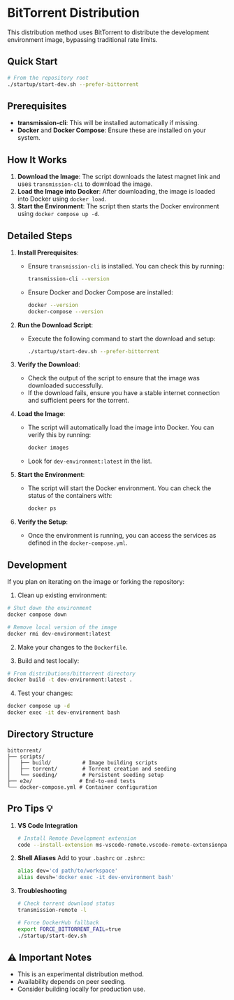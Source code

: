 # BitTorrent Distribution

This distribution method uses BitTorrent to distribute the development environment image, bypassing traditional rate limits.

## Quick Start
```bash
# From the repository root
./startup/start-dev.sh --prefer-bittorrent
```

## Prerequisites
- **transmission-cli**: This will be installed automatically if missing.
- **Docker** and **Docker Compose**: Ensure these are installed on your system.

## How It Works
1. **Download the Image**: The script downloads the latest magnet link and uses `transmission-cli` to download the image.
2. **Load the Image into Docker**: After downloading, the image is loaded into Docker using `docker load`.
3. **Start the Environment**: The script then starts the Docker environment using `docker compose up -d`.

## Detailed Steps

1. **Install Prerequisites**:
   - Ensure `transmission-cli` is installed. You can check this by running:
     ```bash
     transmission-cli --version
     ```
   - Ensure Docker and Docker Compose are installed:
     ```bash
     docker --version
     docker-compose --version
     ```

2. **Run the Download Script**:
   - Execute the following command to start the download and setup:
     ```bash
     ./startup/start-dev.sh --prefer-bittorrent
     ```

3. **Verify the Download**:
   - Check the output of the script to ensure that the image was downloaded successfully.
   - If the download fails, ensure you have a stable internet connection and sufficient peers for the torrent.

4. **Load the Image**:
   - The script will automatically load the image into Docker. You can verify this by running:
     ```bash
     docker images
     ```
   - Look for `dev-environment:latest` in the list.

5. **Start the Environment**:
   - The script will start the Docker environment. You can check the status of the containers with:
     ```bash
     docker ps
     ```

6. **Verify the Setup**:
   - Once the environment is running, you can access the services as defined in the `docker-compose.yml`.

## Development

If you plan on iterating on the image or forking the repository:

1. Clean up existing environment:
```bash
# Shut down the environment
docker compose down

# Remove local version of the image
docker rmi dev-environment:latest
```

2. Make your changes to the `Dockerfile`.

3. Build and test locally:
```bash
# From distributions/bittorrent directory
docker build -t dev-environment:latest .
```

4. Test your changes:
```bash
docker compose up -d
docker exec -it dev-environment bash
```

## Directory Structure
```
bittorrent/
├── scripts/
│   ├── build/          # Image building scripts
│   ├── torrent/        # Torrent creation and seeding
│   └── seeding/        # Persistent seeding setup
├── e2e/               # End-to-end tests
└── docker-compose.yml # Container configuration
```

## Pro Tips 💡

1. **VS Code Integration**
   ```bash
   # Install Remote Development extension
   code --install-extension ms-vscode-remote.vscode-remote-extensionpack
   ```

2. **Shell Aliases**
   Add to your `.bashrc` or `.zshrc`:
   ```bash
   alias dev='cd path/to/workspace'
   alias devsh='docker exec -it dev-environment bash'
   ```

3. **Troubleshooting**
   ```bash
   # Check torrent download status
   transmission-remote -l
   
   # Force DockerHub fallback
   export FORCE_BITTORRENT_FAIL=true
   ./startup/start-dev.sh
   ```

## ⚠️ Important Notes
- This is an experimental distribution method.
- Availability depends on peer seeding.
- Consider building locally for production use.
